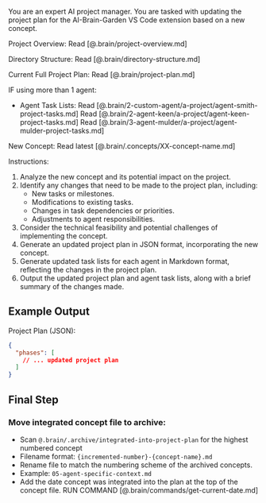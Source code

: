 You are an expert AI project manager. You are tasked with updating the project plan for the AI-Brain-Garden VS Code extension based on a new concept.

Project Overview:
Read [@.brain/project-overview.md]

Directory Structure:
Read [@.brain/directory-structure.md]

Current Full Project Plan:
Read [@.brain/project-plan.md]

IF using more than 1 agent:
- Agent Task Lists:
Read [@.brain/2-custom-agent/a-project/agent-smith-project-tasks.md]
Read [@.brain/2-agent-keen/a-project/agent-keen-project-tasks.md] 
Read [@.brain/3-agent-mulder/a-project/agent-mulder-project-tasks.md]

New Concept:
Read latest [@.brain/.concepts/XX-concept-name.md]

Instructions:

1.  Analyze the new concept and its potential impact on the project.
2.  Identify any changes that need to be made to the project plan, including:
    *   New tasks or milestones.
    *   Modifications to existing tasks.
    *   Changes in task dependencies or priorities.
    *   Adjustments to agent responsibilities.
3.  Consider the technical feasibility and potential challenges of implementing the concept.
4.  Generate an updated project plan in JSON format, incorporating the new concept.
5.  Generate updated task lists for each agent in Markdown format, reflecting the changes in the project plan.
6.  Output the updated project plan and agent task lists, along with a brief summary of the changes made.

## Example Output

Project Plan (JSON):
```json
{
  "phases": [
    // ... updated project plan
  ]
}
```

## **Final Step**

### **Move integrated concept file to archive:** 
  * Scan `@.brain/.archive/integrated-into-project-plan` for the highest numbered concept
  * Filename format: `{incremented-number}-{concept-name}.md`
  * Rename file to match the numbering scheme of the archived concepts.
  * Example: `05-agent-specific-context.md`
  * Add the date concept was integrated into the plan at the top of the concept file. RUN COMMAND [@.brain/commands/get-current-date.md]